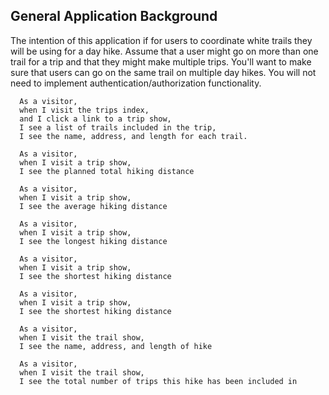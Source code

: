 ## General Application Background

The intention of this application if for users to coordinate white trails they will be using for a day hike. Assume that a user might go on more than one trail for a trip and that they might make multiple trips. You'll want to make sure that users can go on the same trail on multiple day hikes. You will not need to implement authentication/authorization functionality.

```
  As a visitor,
  when I visit the trips index,
  and I click a link to a trip show,
  I see a list of trails included in the trip,
  I see the name, address, and length for each trail.
```

```
  As a visitor,
  when I visit a trip show,
  I see the planned total hiking distance
```

```
  As a visitor,
  when I visit a trip show,
  I see the average hiking distance
```

```
  As a visitor,
  when I visit a trip show,
  I see the longest hiking distance
```

```
  As a visitor,
  when I visit a trip show,
  I see the shortest hiking distance
```

```
  As a visitor,
  when I visit a trip show,
  I see the shortest hiking distance
```

```
  As a visitor,
  when I visit the trail show,
  I see the name, address, and length of hike
```

```
  As a visitor,
  when I visit the trail show,
  I see the total number of trips this hike has been included in
```
